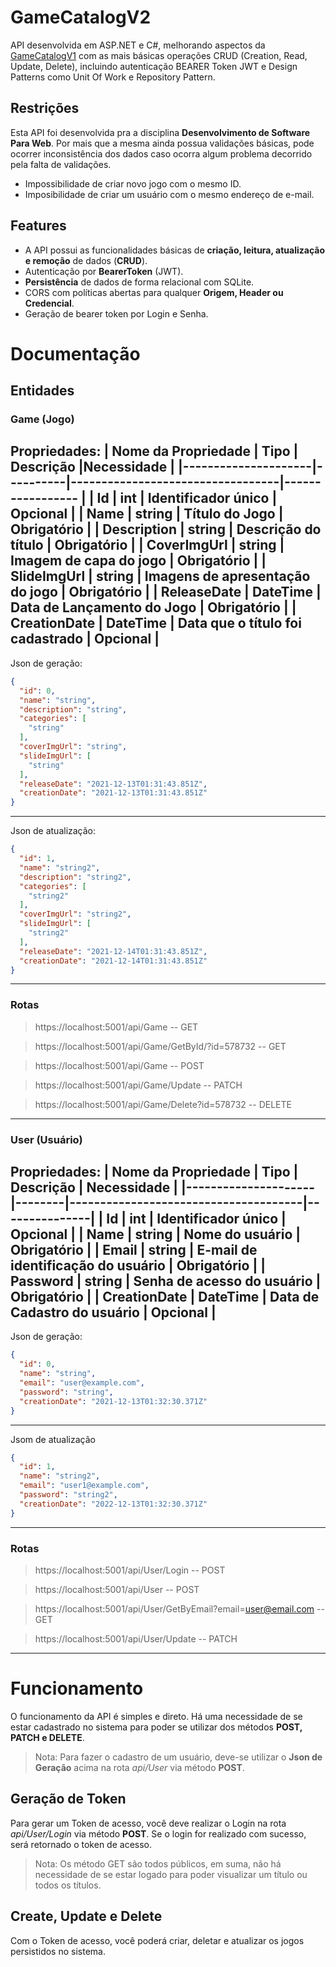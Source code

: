 # GameCatalogV2
API desenvolvida em ASP.NET e C#, melhorando aspectos da [GameCatalogV1](https://github.com/lothar-matthaus/gamecatalog) com as mais básicas operações CRUD (Creation, Read, Update, Delete), incluindo autenticação BEARER Token JWT e Design Patterns como Unit Of Work e Repository Pattern.

## Restrições
Esta API foi desenvolvida pra a disciplina **Desenvolvimento de Software Para Web**. Por mais que a mesma ainda possua validações básicas, pode ocorrer inconsistência dos dados caso ocorra algum problema decorrido pela falta de validações.
- Impossibilidade de criar novo jogo com o mesmo ID.
- Imposibilidade de criar um usuário com o mesmo endereço de e-mail.

## Features
- A API possui as funcionalidades básicas de **criação, leitura, atualização e remoção** de dados (**CRUD**).
- Autenticação por **BearerToken** (JWT).
- **Persistência** de dados de forma relacional com SQLite.
- CORS com políticas abertas para qualquer **Origem, Header ou Credencial**.
- Geração de bearer token por Login e Senha.

# Documentação

## Entidades

### Game (Jogo)
Propriedades:
| Nome da Propriedade | Tipo     | Descrição                        |Necessidade       |
|---------------------|----------|----------------------------------|----------------- |
| Id                  | int      | Identificador único              | Opcional         |
| Name                | string   | Título do Jogo                   | Obrigatório      |
| Description         | string   | Descrição do título              | Obrigatório      |
| CoverImgUrl         | string   | Imagem de capa do jogo           | Obrigatório      |
| SlideImgUrl         | string   | Imagens de apresentação do jogo  | Obrigatório      |
| ReleaseDate         | DateTime | Data de Lançamento do Jogo       | Obrigatório      |
| CreationDate        | DateTime | Data que o título foi cadastrado | Opcional         |
---
Json de geração:
~~~ json
{
  "id": 0,
  "name": "string",
  "description": "string",
  "categories": [
    "string"
  ],
  "coverImgUrl": "string",
  "slideImgUrl": [
    "string"
  ],
  "releaseDate": "2021-12-13T01:31:43.851Z",
  "creationDate": "2021-12-13T01:31:43.851Z"
}
~~~
---
Json de atualização:
~~~json
{
  "id": 1,
  "name": "string2",
  "description": "string2",
  "categories": [
    "string2"
  ],
  "coverImgUrl": "string2",
  "slideImgUrl": [
    "string2"
  ],
  "releaseDate": "2021-12-14T01:31:43.851Z",
  "creationDate": "2021-12-14T01:31:43.851Z"
}
~~~
---
### Rotas
> https://localhost:5001/api/Game -- GET

> https://localhost:5001/api/Game/GetById/?id=578732 -- GET

> https://localhost:5001/api/Game -- POST

> https://localhost:5001/api/Game/Update -- PATCH

> https://localhost:5001/api/Game/Delete?id=578732 -- DELETE
---
### User (Usuário)
Propriedades:
| Nome da Propriedade | Tipo   | Descrição                            |  Necessidade  |
|---------------------|--------|--------------------------------------|---------------|
| Id                  |  int     | Identificador único                |   Opcional    |
| Name                |  string  | Nome do usuário                    |  Obrigatório  |
| Email               |  string  | E-mail de identificação do usuário |  Obrigatório  |
| Password            |  string  | Senha de acesso do usuário         |  Obrigatório  |
| CreationDate        | DateTime | Data de Cadastro do usuário        |   Opcional    |
---
Json de geração:
~~~json
{
  "id": 0,
  "name": "string",
  "email": "user@example.com",
  "password": "string",
  "creationDate": "2021-12-13T01:32:30.371Z"
}
~~~
---
Jsom de atualização
~~~json
{
  "id": 1,
  "name": "string2",
  "email": "user1@example.com",
  "password": "string2",
  "creationDate": "2022-12-13T01:32:30.371Z"
}
~~~
---
### Rotas
> https://localhost:5001/api/User/Login -- POST

> https://localhost:5001/api/User -- POST

> https://localhost:5001/api/User/GetByEmail?email=user@email.com -- GET

> https://localhost:5001/api/User/Update -- PATCH
---

# Funcionamento
O funcionamento da API é simples e direto. Há uma necessidade de se estar cadastrado no sistema para poder se utilizar dos métodos **POST, PATCH e DELETE**.
> Nota: Para fazer o cadastro de um usuário, deve-se utilizar o **Json de Geração** acima na rota *api/User* via método **POST**.

## Geração de Token
Para gerar um Token de acesso, você deve realizar o Login na rota *api/User/Login* via método **POST**. Se o login for realizado com sucesso, será retornado o token de acesso.
> Nota: Os método GET são todos públicos, em suma, não há necessidade de se estar logado para poder visualizar um título ou todos os títulos.

## Create, Update e Delete
Com o Token de acesso, você poderá criar, deletar e atualizar os jogos persistidos no sistema.

